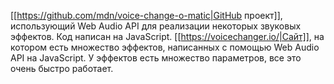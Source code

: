 [[https://github.com/mdn/voice-change-o-matic|GitHub проект]], использующий Web Audio API для реализации некоторых звуковых эффектов. Код написан на JavaScript.
[[https://voicechanger.io/|Сайт]], на котором есть множество эффектов, написанных c помощью Web Audio API на JavaScript. У эффектов есть множество параметров, все это очень быстро работает.
